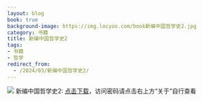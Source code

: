 ```yaml
---
layout: blog
book: true
background-image: https://img.locyoo.com/book新编中国哲学史2.jpg
category: 书籍
title: 新编中国哲学史2
tags:
- 书籍
- 哲学
redirect_from:
  - /2024/03/新编中国哲学史2/
---
```

![](https://img.locyoo.com/book新编中国哲学史2.jpg)
新编中国哲学史2: <a name = "ref1" href="https://url18.ctfile.com/f/50983618-1439916499-e580c9?p=3619">点击下载</a>，访问密码请点击右上方“关于”自行查看